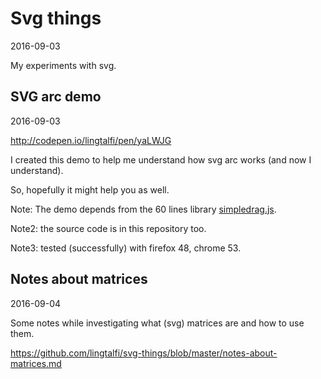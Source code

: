 Svg things
===============
2016-09-03



My experiments with svg.




SVG arc demo
-----------------
2016-09-03

http://codepen.io/lingtalfi/pen/yaLWJG


I created this demo to help me understand how svg arc works (and now I understand).

So, hopefully it might help you as well.

Note: The demo depends from the 60 lines library [simpledrag.js](https://github.com/lingtalfi/simpledrag).

Note2: the source code is in this repository too.

Note3: tested (successfully) with firefox 48, chrome 53.



Notes about matrices
----------------------
2016-09-04


Some notes while investigating what (svg) matrices are and how to use them.

https://github.com/lingtalfi/svg-things/blob/master/notes-about-matrices.md









